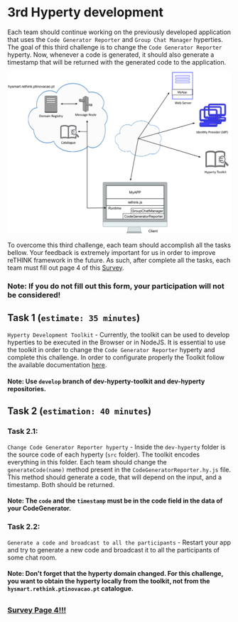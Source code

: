 # 3rd Hyperty development 

Each team should continue working on the previously developed application that uses the `Code Generator Reporter` and `Group Chat Manager` hyperties. The goal of this third challenge is to change the `Code Generator Reporter` hyperty. Now, whenever a code is generated, it should also generate a timestamp that will be returned with the generated code to the application.   


![3rd Challenge](./Figures/3-Challenge.jpg)


To overcome this third challenge, each team should accomplish all the tasks bellow. 
Your feedback is extremely important for us in order to improve reTHINK framework in the future. As such, after complete all the tasks, each team must fill out page 4 of this [Survey](https://docs.google.com/forms/d/e/1FAIpQLSeFt56Ura0zkTqg_VX9od_jBZtE3-2mt_urTFvxsoRuQ3uJRw/viewform). 

### Note: If you do not fill out this form, your participation will not be considered! 


## Task 1 (`estimate: 35 minutes`)

`Hyperty Development Toolkit` - Currently, the toolkit can be used to develop hyperties to be executed in the Browser or in NodeJS. It is essential to use the toolkit in order to change the `Code Generator Reporter` hyperty and complete this challenge. In order to configurate properly the Toolkit follow the available documentation [here](https://github.com/reTHINK-project/dev-hyperty-toolkit/blob/develop/README.md).

#### Note: Use `develop` branch of dev-hyperty-toolkit and dev-hyperty repositories.

<!-- 
### Task 1.1: 

`NVM, Node and NPM Installation`

```shell
# NVM Installation
$ curl -o- https://raw.githubusercontent.com/creationix/nvm/v0.33.1/install.sh | bash
# Restart your terminal so NVM can be used

# Node Installation
$ nvm install 6.6.0

# To verify that node and npm was correctly install run:
$ node -v
$ npm -v
```


### Task 1.2: 

`reTHINK environment configuration` 

```shell
# clone the toolkit repository:
$ git clone --branch=develop https://github.com/reTHINK-project/dev-hyperty-toolkit.git

# clone the dev-hyperty repository:
$ git clone --branch=develop https://github.com/reTHINK-project/dev-hyperty.git

# Note: Ensure that both repositories are cloned inside the same directory 
```

```shell
# Inside the toolkit repository run:
$ npm install -g karma-cli gulp-cli browserify
$ npm install

# Note: It may take a while to install all modules. Hang tight. 
```

```shell
# run the toolkit for browser
$ npm run start:browser

# Note: If you are using MAC OS you may need to run the above command with sudo privileges; 
#       Otherwise with Linux, you can solve this problem with the following command. 
#       As result, you do not need sudo privileges.

$ sudo setcap 'cap_net_bind_service=+ep' `which node`

```


Open https://catalogue.localhost/ and accept certificate

Open https://localhost/ and select an Hyperty to run.
-->

## Task 2 (`estimation: 40 minutes`)

### Task 2.1:

`Change Code Generator Reporter hyperty` - Inside the `dev-hyperty` folder is the source code of each hyperty (`src` folder). The toolkit encodes everything in this folder. Each team should change the `generateCode(name)` method present in the `CodeGeneratorReporter.hy.js` file. This method should generate a code, that will depend on the input, and a timestamp. Both should be returned.

#### Note: The `code` and the `timestamp` must be in the code field in the data of your CodeGenerator. 

<!--
### Task 2.2:

`Restart toolkit` - Run again the `npm run start:browser` command to restart the toolkit and check if everything is correctly encoded. It should not return any error in the terminal.
-->

### Task 2.2:

`Generate a code and broadcast to all the participants` - Restart your app and try to generate a new code and broadcast it to all the participants of some chat room.

#### Note: Don't forget that the hyperty domain changed. For this challenge, you want to obtain the hyperty locally from the toolkit, not from the `hysmart.rethink.ptinovacao.pt` catalogue.

##

### [Survey Page 4!!!](https://docs.google.com/forms/d/e/1FAIpQLSeFt56Ura0zkTqg_VX9od_jBZtE3-2mt_urTFvxsoRuQ3uJRw/viewform) 
